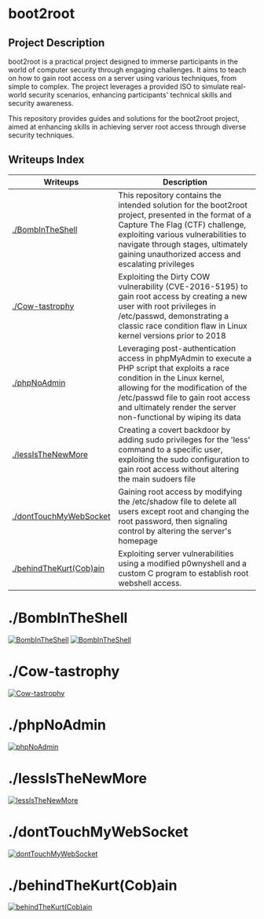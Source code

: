 # boot2root

## Project Description

boot2root is a practical project designed to immerse participants in the world of computer security through engaging challenges. It aims to teach on how to gain root access on a server using various techniques, from simple to complex. The project leverages a provided ISO to simulate real-world security scenarios, enhancing participants' technical skills and security awareness.

This repository provides guides and solutions for the boot2root project, aimed at enhancing skills in achieving server root access through diverse security techniques.

## Writeups Index

| Writeups                                        | Description                                                                                                                                                                                                                                                                  |
| ----------------------------------------------- | ---------------------------------------------------------------------------------------------------------------------------------------------------------------------------------------------------------------------------------------------------------------------------- |
| [./BombInTheShell](#BombInTheShell)             | This repository contains the intended solution for the boot2root project, presented in the format of a Capture The Flag (CTF) challenge, exploiting various vulnerabilities to navigate through stages, ultimately gaining unauthorized access and escalating privileges     |
| [./Cow-tastrophy](#Cow-tastrophy)               | Exploiting the Dirty COW vulnerability (CVE-2016-5195) to gain root access by creating a new user with root privileges in /etc/passwd, demonstrating a classic race condition flaw in Linux kernel versions prior to 2018                                                    |
| [./phpNoAdmin](#phpNoAdmin)                     | Leveraging post-authentication access in phpMyAdmin to execute a PHP script that exploits a race condition in the Linux kernel, allowing for the modification of the /etc/passwd file to gain root access and ultimately render the server non-functional by wiping its data |
| [./lessIsTheNewMore](#lessIsTheNewMore)         | Creating a covert backdoor by adding sudo privileges for the 'less' command to a specific user, exploiting the sudo configuration to gain root access without altering the main sudoers file                                                                                 |
| [./dontTouchMyWebSocket](#dontTouchMyWebSocket) | Gaining root access by modifying the /etc/shadow file to delete all users except root and changing the root password, then signaling control by altering the server's homepage                                                                                               |
| [./behindTheKurt(Cob)ain](#behindTheKurtCobain) | Exploiting server vulnerabilities using a modified p0wnyshell and a custom C program to establish root webshell access.                                                                                                                                                      |

# ./BombInTheShell

[![BombInTheShell](./writeup0.jpg)](https://github.com/lorenzoedoardofrancesco/42Cursus/raw/main/boot2root/writeup1.pdf)
[![BombInTheShell](./writeup1.jpg)](https://github.com/lorenzoedoardofrancesco/42Cursus/raw/main/boot2root/writeup1.pdf)

# ./Cow-tastrophy

[![Cow-tastrophy](./writeup2.jpg)](https://github.com/lorenzoedoardofrancesco/42Cursus/raw/main/boot2root/writeup2.pdf)

# ./phpNoAdmin

[![phpNoAdmin](./bonus/writeup3.jpg)](https://github.com/lorenzoedoardofrancesco/42Cursus/raw/main/boot2root/bonus/writeup3.pdf)

# ./lessIsTheNewMore

[![lessIsTheNewMore](./bonus/writeup4.jpg)](https://github.com/lorenzoedoardofrancesco/42Cursus/raw/main/boot2root/bonus/writeup4.pdf)

# ./dontTouchMyWebSocket

[![dontTouchMyWebSocket](./bonus/writeup5.jpg)](https://github.com/lorenzoedoardofrancesco/42Cursus/raw/main/boot2root/bonus/writeup5.pdf)

# ./behindTheKurt(Cob)ain

[![behindTheKurt(Cob)ain](./bonus/writeup6.jpg)](https://github.com/lorenzoedoardofrancesco/42Cursus/raw/main/boot2root/bonus/writeup6.pdf)
